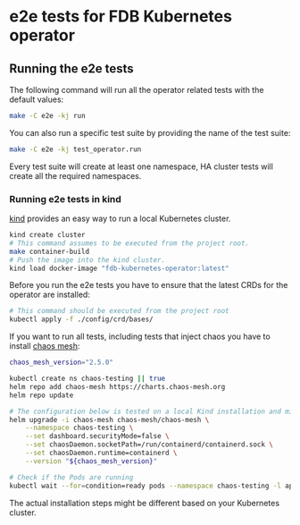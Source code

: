 # e2e tests for FDB Kubernetes operator

## Running the e2e tests

The following command will run all the operator related tests with the default values:

```bash
make -C e2e -kj run
```

You can also run a specific test suite by providing the name of the test suite:

```bash
make -C e2e -kj test_operator.run
```

Every test suite will create at least one namespace, HA cluster tests will create all the required namespaces.

### Running e2e tests in kind

[kind](https://kind.sigs.k8s.io) provides an easy way to run a local Kubernetes cluster.

```bash
kind create cluster
# This command assumes to be executed from the project root.
make container-build
# Push the image into the kind cluster.
kind load docker-image "fdb-kubernetes-operator:latest"
```

Before you run the e2e tests you have to ensure that the latest CRDs for the operator are installed:

```bash
# This command should be executed from the project root
kubectl apply -f ./config/crd/bases/
```

If you want to run all tests, including tests that inject chaos you have to install [chaos mesh](https://chaos-mesh.org):

```bash
chaos_mesh_version="2.5.0"

kubectl create ns chaos-testing || true
helm repo add chaos-mesh https://charts.chaos-mesh.org
helm repo update

# The configuration below is tested on a local Kind installation and might be different for the target Kubernetes cluster.
helm upgrade -i chaos-mesh chaos-mesh/chaos-mesh \
    --namespace chaos-testing \
    --set dashboard.securityMode=false \
    --set chaosDaemon.socketPath=/run/containerd/containerd.sock \
    --set chaosDaemon.runtime=containerd \
    --version "${chaos_mesh_version}"

# Check if the Pods are running
kubectl wait --for=condition=ready pods --namespace chaos-testing -l app.kubernetes.io/instance=chaos-mesh
```

The actual installation steps might be different based on your Kubernetes cluster.
